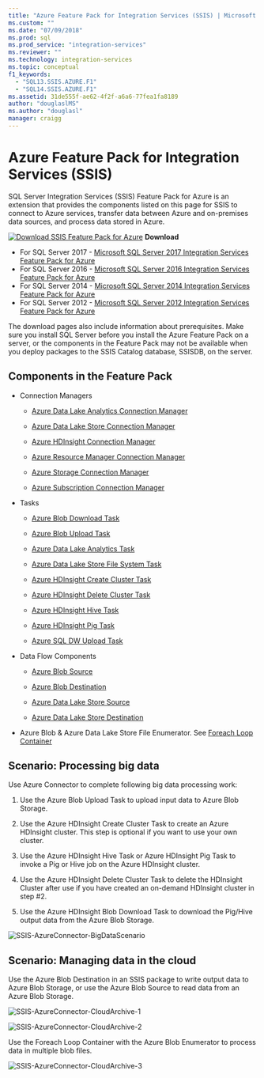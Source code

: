```yaml
---
title: "Azure Feature Pack for Integration Services (SSIS) | Microsoft Docs"
ms.custom: ""
ms.date: "07/09/2018"
ms.prod: sql
ms.prod_service: "integration-services"
ms.reviewer: ""
ms.technology: integration-services
ms.topic: conceptual
f1_keywords: 
  - "SQL13.SSIS.AZURE.F1"
  - "SQL14.SSIS.AZURE.F1"
ms.assetid: 31de555f-ae62-4f2f-a6a6-77fea1fa8189
author: "douglaslMS"
ms.author: "douglasl"
manager: craigg
---
```

# Azure Feature Pack for Integration Services (SSIS)
SQL Server Integration Services (SSIS) Feature Pack for Azure is an extension that provides the components listed on this page for SSIS to connect to Azure services, transfer data between Azure and on-premises data sources, and process data stored in Azure.

[![Download SSIS Feature Pack for Azure](../analysis-services/media/download.png)](https://www.microsoft.com/download/details.aspx?id=54798) **Download**

- For SQL Server 2017 - [Microsoft SQL Server 2017 Integration Services Feature Pack for Azure](https://www.microsoft.com/download/details.aspx?id=54798)
- For SQL Server 2016 - [Microsoft SQL Server 2016 Integration Services Feature Pack for Azure](https://www.microsoft.com/download/details.aspx?id=49492)
- For SQL Server 2014 - [Microsoft SQL Server 2014 Integration Services Feature Pack for Azure](https://www.microsoft.com/download/details.aspx?id=47366)
- For SQL Server 2012 - [Microsoft SQL Server 2012 Integration Services Feature Pack for Azure](https://www.microsoft.com/download/details.aspx?id=47367)

The download pages also include information about prerequisites. Make sure you install SQL Server before you install the Azure Feature Pack on a server, or the components in the Feature Pack may not be available when you deploy packages to the SSIS Catalog database, SSISDB, on the server.

## Components in the Feature Pack
-   Connection Managers

    -   [Azure Data Lake Analytics Connection Manager](connection-manager/azure-data-lake-analytics-connection-manager.md)

    -   [Azure Data Lake Store Connection Manager](../integration-services/connection-manager/azure-data-lake-store-connection-manager.md)
    
    -   [Azure HDInsight Connection Manager](../integration-services/connection-manager/azure-hdinsight-connection-manager.md)

    -   [Azure Resource Manager Connection Manager](../integration-services/connection-manager/azure-resource-manager-connection-manager.md)
    
    -   [Azure Storage Connection Manager](../integration-services/connection-manager/azure-storage-connection-manager.md)

    -   [Azure Subscription Connection Manager](../integration-services/connection-manager/azure-subscription-connection-manager.md)
    
-   Tasks

    -   [Azure Blob Download Task](../integration-services/control-flow/azure-blob-download-task.md)

    -   [Azure Blob Upload Task](../integration-services/control-flow/azure-blob-upload-task.md)

    -   [Azure Data Lake Analytics Task](control-flow/azure-data-lake-analytics-task.md)

    -   [Azure Data Lake Store File System Task](../integration-services/control-flow/azure-data-lake-store-file-system-task.md)

    -   [Azure HDInsight Create Cluster Task](../integration-services/control-flow/azure-hdinsight-create-cluster-task.md)

    -   [Azure HDInsight Delete Cluster Task](../integration-services/control-flow/azure-hdinsight-delete-cluster-task.md)
    
    -   [Azure HDInsight Hive Task](../integration-services/control-flow/azure-hdinsight-hive-task.md)

    -   [Azure HDInsight Pig Task](../integration-services/control-flow/azure-hdinsight-pig-task.md)

    -   [Azure SQL DW Upload Task](../integration-services/control-flow/azure-sql-dw-upload-task.md)

-   Data Flow Components

    -   [Azure Blob Source](../integration-services/data-flow/azure-blob-source.md)

    -   [Azure Blob Destination](../integration-services/data-flow/azure-blob-destination.md)
    
    -   [Azure Data Lake Store Source](../integration-services/data-flow/azure-data-lake-store-source.md)
    
    -   [Azure Data Lake Store Destination](../integration-services/data-flow/azure-data-lake-store-destination.md)

-   Azure Blob & Azure Data Lake Store File Enumerator. See [Foreach Loop Container](https://msdn.microsoft.com/library/95a19dde-61ca-4d9b-aa3d-131fa4264296)

## Scenario: Processing big data
 Use Azure Connector to complete following big data processing work:

1.  Use the Azure Blob Upload Task to upload input data to Azure Blob Storage.

2.  Use the Azure HDInsight Create Cluster Task to create an Azure HDInsight cluster. This step is optional if you want to use your own cluster.

3.  Use the Azure HDInsight Hive Task or Azure HDInsight Pig Task to invoke a Pig or Hive job on the Azure HDInsight cluster.

4.  Use the Azure HDInsight Delete Cluster Task to delete the HDInsight Cluster after use if you have created an on-demand HDInsight cluster in step #2.

5.  Use the Azure HDInsight Blob Download Task to download the Pig/Hive output data from the Azure Blob Storage.

![SSIS-AzureConnector-BigDataScenario](../integration-services/media/ssis-azureconnector-bigdatascenario.png)
 
## Scenario: Managing data in the cloud
 Use the Azure Blob Destination in an SSIS package to write output data to Azure Blob Storage, or use the Azure Blob Source to read data from an Azure Blob Storage.

![SSIS-AzureConnector-CloudArchive-1](../integration-services/media/ssis-azureconnector-cloudarchive-1.png)
 
 ![SSIS-AzureConnector-CloudArchive-2](../integration-services/media/ssis-azureconnector-cloudarchive-2.png)

 Use the Foreach Loop Container with the Azure Blob Enumerator to process data in multiple blob files.

![SSIS-AzureConnector-CloudArchive-3](../integration-services/media/ssis-azureconnector-cloudarchive-3.png)
  
